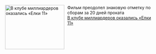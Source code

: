 <!--2025-01-07 10:52:00-->
<div class="yb">
  <div class="rss smaller1 kino_kino"><a href="https://www.kino-teatr.ru/kino/news/y2025/1-7/36469/" title="В клубе миллиардеров оказались «Елки 11»"><img src="https://www.kino-teatr.ru/news/9/6/36469/poster.jpg" width="196" height="147" align="left" hspace="5" style="margin: 0px 10px 0px 5px" alt="В клубе миллиардеров оказались «Елки 11»"/></a>Фильм преодолел знаковую отметку по сборам за 20 дней проката <br><a class="light" href="https://www.kino-teatr.ru/kino/news/y2025/1-7/36469/">В клубе миллиардеров оказались «Елки 11»</a></div>
</div>
